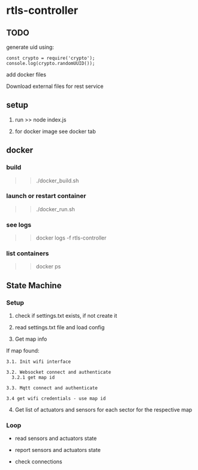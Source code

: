 # rtls-controller

## TODO

generate uid using:

    const crypto = require('crypto');
    console.log(crypto.randomUUID());

add docker files

Download external files for rest service

## setup

  1. run
    >> node index.js

  2. for docker image see docker tab

## docker

### build
>> ./docker_build.sh

### launch or restart container
>> ./docker_run.sh

### see logs
>> docker logs -f rtls-controller

### list containers
>> docker ps


## State Machine

### Setup

1. check if settings.txt exists, if not create it

2. read settings.txt file and load config

3. Get map info

  If map found:

    3.1. Init wifi interface

    3.2. Websocket connect and authenticate
      3.2.1 get map id

    3.3. Mqtt connect and authenticate

    3.4 get wifi credentials - use map id

4. Get list of actuators and sensors for each sector for the respective map

### Loop

- read sensors and actuators state

- report sensors and actuators state

- check connections
